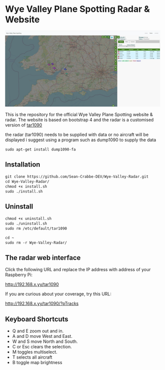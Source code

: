 # Wye Valley Plane Spotting Radar & Website

![Screenshot1](https://github.com/Sean-Crabbe-DEV/Wye-Valley-Radar/blob/main/screenshots/main.jpg)

This is the repository for the official Wye Valley Plane Spotting website & radar. The website is based on bootstrap 4 and the radar is a customised version of <a href="https://github.com/wiedehopf/tar1090">tar1090</a> 

the radar (tar1090) needs to be supplied with data or no aircraft will be displayed i suggest using a program such as dump1090 to supply the data
```
sudo apt-get install dump1090-fa
```

## Installation

```
git clone https://github.com/Sean-Crabbe-DEV/Wye-Valley-Radar.git
cd Wye-Valley-Radar/
chmod +x install.sh
sudo ./install.sh
```

## Uninstall
```
chmod +x uninstall.sh
sudo ./uninstall.sh
sudo rm /etc/default/tar1090
```

```
cd ~
sudo rm -r Wye-Valley-Radar/
```

## The radar web interface

Click the following URL and replace the IP address with address of your Raspberry Pi:

http://192.168.x.yy/tar1090


If you are curious about your coverage, try this URL:

http://192.168.x.yy/tar1090/?pTracks


## Keyboard Shortcuts

- Q and E zoom out and in.
- A and D move West and East.
- W and S move North and South.
- C or Esc clears the selection.
- M toggles multiselect.
- T selects all aircraft
- B toggle map brightness


